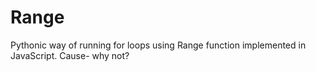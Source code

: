 # Range
Pythonic way of running for loops using Range function implemented in JavaScript. Cause- why not?

